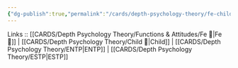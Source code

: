 ```yaml
---
{"dg-publish":true,"permalink":"/cards/depth-psychology-theory/fe-child/","noteIcon":"","created":"2023-01-05T12:04:18.158+01:00","updated":"2023-04-08T10:59:03.446+02:00"}
---
```


Links :: [[CARDS/Depth Psychology Theory/Functions & Attitudes/Fe 💉\|Fe 💉]] | [[CARDS/Depth Psychology Theory/Child 👼\|Child]] | [[CARDS/Depth Psychology Theory/ENTP\|ENTP]] | [[CARDS/Depth Psychology Theory/ESTP\|ESTP]]
